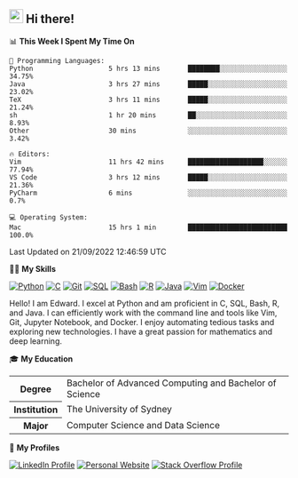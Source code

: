 ## <a href="#"><img src="https://media.giphy.com/media/hvRJCLFzcasrR4ia7z/giphy.gif" width="25px" height="25px"></a> Hi there!

<!--START_SECTION:waka-->
📊 **This Week I Spent My Time On** 

```text
💬 Programming Languages: 
Python                   5 hrs 13 mins       ████████░░░░░░░░░░░░░░░░░   34.75% 
Java                     3 hrs 27 mins       █████░░░░░░░░░░░░░░░░░░░░   23.02% 
TeX                      3 hrs 11 mins       █████░░░░░░░░░░░░░░░░░░░░   21.24% 
sh                       1 hr 20 mins        ██░░░░░░░░░░░░░░░░░░░░░░░   8.93% 
Other                    30 mins             ░░░░░░░░░░░░░░░░░░░░░░░░░   3.42%

🔥 Editors: 
Vim                      11 hrs 42 mins      ███████████████████░░░░░░   77.94% 
VS Code                  3 hrs 12 mins       █████░░░░░░░░░░░░░░░░░░░░   21.36% 
PyCharm                  6 mins              ░░░░░░░░░░░░░░░░░░░░░░░░░   0.7%

💻 Operating System: 
Mac                      15 hrs 1 min        █████████████████████████   100.0%

```


 Last Updated on 21/09/2022 12:46:59 UTC
<!--END_SECTION:waka-->

💪🏻 **My Skills**

[![Python](https://img.shields.io/badge/-Python-yellow?style=flat-square&logo=Python)](#)
[![C     ](https://img.shields.io/badge/-C-blue?style=flat-square&logo=C)](#)
[![Git   ](https://img.shields.io/badge/-Git-grey?style=flat-square&logo=Git)](#)
[![SQL   ](https://img.shields.io/badge/-SQL-grey?style=flat-square&logo=SQLite)](#)
[![Bash  ](https://img.shields.io/badge/-Bash-grey?style=flat-square&logo=GNU-Bash)](#)
[![R     ](https://img.shields.io/badge/-R-grey?style=flat-square&logo=R)](#)
[![Java  ](https://img.shields.io/badge/-Java-grey?style=flat-square&logo=OpenJDK)](#)
[![Vim   ](https://img.shields.io/badge/-Vim-grey?style=flat-square&logo=Vim)](#)
[![Docker](https://img.shields.io/badge/-Docker-grey?style=flat-square&logo=Docker)](#)

Hello! I am Edward. I excel at Python and am proficient in C, SQL, Bash, R, and
Java. I can efficiently work with the command line and tools like Vim, Git,
Jupyter Notebook, and Docker. I enjoy automating tedious tasks and exploring new
technologies. I have a great passion for mathematics and deep learning.

🎓 **My Education**

<table>
<tr>
    <th>Degree</th>
    <td>Bachelor of Advanced Computing and Bachelor of Science</td>
</tr>
<tr>
    <th>Institution</th>
    <td>The University of Sydney</td>
</tr>
<tr>
    <th>Major</th>
    <td>Computer Science and Data Science</td>
</tr>
</table>

🔗 **My Profiles**

[![LinkedIn Profile](https://img.shields.io/badge/-LinkedIn-blue?style=social&logo=LinkedIn)](https://www.linkedin.com/in/ziao-ji)
[![Personal Website](https://img.shields.io/badge/-Personal%20Website-blue?style=social&logo=Bootstrap)](https://jiziao.works)
[![Stack Overflow Profile](https://img.shields.io/badge/-Stack%20Overflow-blue?style=social&logo=StackOverflow)](https://stackoverflow.com/users/11658924/spearandshield)
